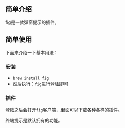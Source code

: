 ## 简单介绍

fig是一款弹窗提示的插件。

## 简单使用

下面来介绍一下基本用法：

### 安装

- `brew install fig`
- 然后执行：`fig`进行登陆即可

### 插件

登陆之后会打开`fig`客户端，里面可以下载各种各样的插件。

终端提示是默认拥有的功能。